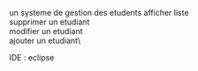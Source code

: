 un systeme de gestion des etudents
afficher liste \
supprimer un etudiant\
modifier un etudiant\
ajouter un etudiant\

IDE : eclipse
